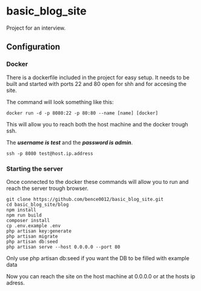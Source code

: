 # basic_blog_site

Project for an interview.

## Configuration

### Docker

There is a dockerfile included in the project for easy setup. It needs to be built and started with ports 22 and 80 open for shh and for accesing the site.

The command will look something like this:

```
docker run -d -p 8080:22 -p 80:80 --name [name] [docker]
```

This will allow you to reach both the host machine and the docker trough ssh.

The ***username is test*** and the ***password is admin***.

```
ssh -p 8080 test@host.ip.address
```

### Starting the server

Once connected to the docker these commands will allow you to run and reach the server trough browser.

```
git clone https://github.com/bence0012/basic_blog_site.git
cd basic_blog_site/blog
npm install
npm run build
composer install
cp .env.example .env
php artisan key:generate
php artisan migrate
php artisan db:seed 
php artisan serve --host 0.0.0.0 --port 80
```
Only use php artisan db:seed if you want the DB to be filled with example data

Now you can reach the site on the host machine at 0.0.0.0 or at the hosts ip adress.
